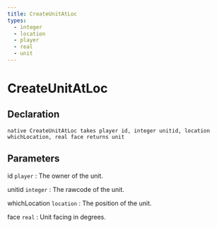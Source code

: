 ```yaml
---
title: CreateUnitAtLoc
types:
  - integer
  - location
  - player
  - real
  - unit
---
```


# CreateUnitAtLoc

## Declaration

```jass
native CreateUnitAtLoc takes player id, integer unitid, location whichLocation, real face returns unit
```

## Parameters
id `player`
: The owner of the unit.

unitid `integer`
: The rawcode of the unit.

whichLocation `location`
: The position of the unit.

face `real`
: Unit facing in degrees.
